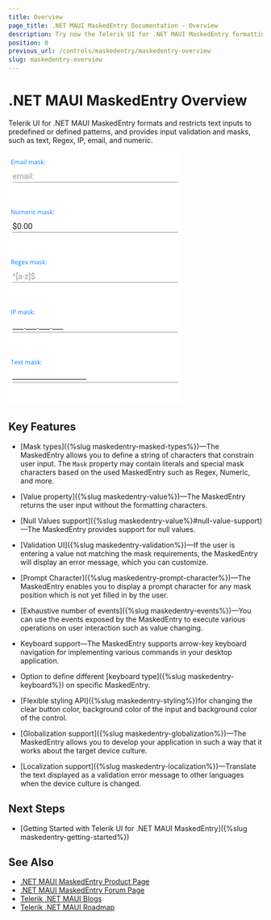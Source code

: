 ```yaml
---
title: Overview
page_title: .NET MAUI MaskedEntry Documentation - Overview
description: Try now the Telerik UI for .NET MAUI MaskedEntry formatting and learn how to restrict the accepted text based on predefined patterns with the help of input validation and masks.
position: 0
previous_url: /controls/maskedentry/maskedentry-overview
slug: maskedentry-overview
---
```


# .NET MAUI MaskedEntry Overview

Telerik UI for .NET MAUI MaskedEntry formats and restricts text inputs to predefined or defined patterns, and provides input validation and masks, such as text, Regex, IP, email, and numeric.

![.NET MAUI MaskedEntry Overview](images/maskedentry-overview.png)

## Key Features

* [Mask types]({%slug maskedentry-masked-types%})&mdash;The MaskedEntry allows you to define a string of characters that constrain user input. The `Mask` property may contain literals and special mask characters based on the used MaskedEntry such as Regex, Numeric, and more.

* [Value property]({%slug maskedentry-value%})&mdash;The MaskedEntry returns the user input without the formatting characters.

* [Null Values support]({%slug maskedentry-value%}#null-value-support)&mdash;The MaskedEntry provides support for null values.

* [Validation UI]({%slug maskedentry-validation%})&mdash;If the user is entering a value not matching the mask requirements, the MaskedEntry will display an error message, which you can customize.

* [Prompt Character]({%slug maskedentry-prompt-character%})&mdash;The MaskedEntry enables you to display a prompt character for any mask position which is not yet filled in by the user.

* [Exhaustive number of events]({%slug maskedentry-events%})&mdash;You can use the events exposed by the MaskedEntry to execute various operations on user interaction such as value changing.

* Keyboard support&mdash;The MaskedEntry supports arrow-key keyboard navigation for implementing various commands in your desktop application.

* Option to define different [keyboard type]({%slug maskedentry-keyboard%}) on specific MaskedEntry.

* [Flexible styling API]({%slug maskedentry-styling%})for changing the clear button color, background color of the input and background color of the control.

* [Globalization support]({%slug maskedentry-globalization%})&mdash;The MaskedEntry allows you to develop your application in such a way that it works about the target device culture.

* [Localization support]({%slug maskedentry-localization%})&mdash;Translate the text displayed as a validation error message to other languages when the device culture is changed.

## Next Steps

- [Getting Started with Telerik UI for .NET MAUI MaskedEntry]({%slug maskedentry-getting-started%})

## See Also

- [.NET MAUI MaskedEntry Product Page](https://www.telerik.com/maui-ui/maskedentry)
- [.NET MAUI MaskedEntry Forum Page](https://www.telerik.com/forums/maui?tagId=1852)
- [Telerik .NET MAUI Blogs](https://www.telerik.com/blogs/mobile-net-maui)
- [Telerik .NET MAUI Roadmap](https://www.telerik.com/support/whats-new/maui-ui/roadmap)
